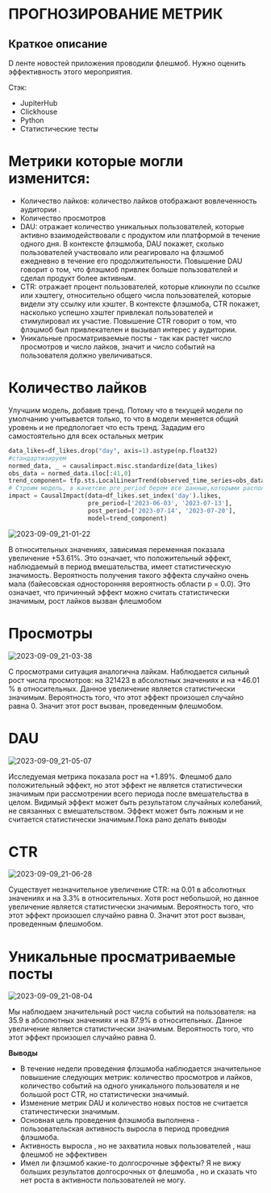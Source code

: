 # ПРОГНОЗИРОВАНИЕ МЕТРИК
## Краткое описание
 D ленте новостей приложения проводили флешмоб. Нужно оценить эффективность этого мероприятия.

Стэк:
* JupiterHub
* Clickhouse
* Python
* Статистические тесты

# Метрики которые могли изменится:
* Количество лайков: количество лайков отображают вовлеченность аудитории .
* Количество просмотров
* DAU: отражает количество уникальных пользователей, которые активно взаимодействовали с продуктом или платформой в течение одного дня. В контексте флэшмоба, DAU покажет, сколько пользователей участвовало или реагировало на флэшмоб ежедневно в течение его продолжительности. Повышение DAU говорит о том, что флэшмоб привлек больше пользователей и сделал продукт более активным.
* CTR: отражает процент пользователей, которые кликнули по ссылке или хэштегу, относительно общего числа пользователей, которые видели эту ссылку или хэштег. В контексте флэшмоба, CTR покажет, насколько успешно хэштег привлекал пользователей и стимулировал их участие. Повышение CTR говорит о том, что флэшмоб был привлекателен и вызывал интерес у аудитории.
* Уникальные просматриваемые посты - так как растет число просмотров и число лайков, значит и число событий на пользователя должно увеличиваться.

# Количество лайков
Улучшим модель, добавив тренд. Потому что в текущей  модели по умолчанию  учитывается только, то что в модели меняется общий уровень и не предпологает что есть тренд. 
Зададим его самостоятельно для всех остальных метрик
```python 
data_likes=df_likes.drop("day", axis=1).astype(np.float32)
#стандартизируем
normed_data, _ = causalimpact.misc.standardize(data_likes)
obs_data = normed_data.iloc[:41,0]
trend_component= tfp.sts.LocalLinearTrend(observed_time_series=obs_data)
# Строим модель, в качетсве pre_period берем все данные,которыми располагам, post_period - наш флешмоб
impact = CausalImpact(data=df_likes.set_index('day').likes,
                      pre_period=['2023-06-03', '2023-07-13'],
                      post_period=['2023-07-14', '2023-07-20'],
                      model=trend_component)
```
![2023-09-09_21-01-22](https://github.com/Macharaits/My_project/assets/117433497/5a3f3983-f277-4c84-8982-644c45b03302)

В относительных значениях, зависимая переменная показала увеличение +53.61%. Это означает, что положительный эффект, наблюдаемый в период вмешательства, имеет статистическую значимость. Вероятность получения такого эффекта случайно очень мала (байесовская односторонняя вероятность области p = 0.0). Это означает, что причинный эффект можно считать статистически значимым, рост лайков вызван флешмобом

# Просмотры
![2023-09-09_21-03-38](https://github.com/Macharaits/My_project/assets/117433497/552d22bd-432b-4bbb-b7b3-0d4533db569b)

С просмотрами ситуация аналогична лайкам. Наблюдается сильный рост числа просмотров: на 321423 в абсолютных значениях и на +46.01 % в относительных. Данное увеличение является статистически значимым. Вероятность того, что этот эффект произошел случайно равна 0. Значит этот рост вызван, проведенным флешмобом.

# DAU
![2023-09-09_21-05-07](https://github.com/Macharaits/My_project/assets/117433497/9139befb-25a4-41f6-8518-8bf10548bbc3)

Исследуемая метрика показала рост на +1.89%. Флешмоб дало положительный эффект, но этот эффект не является статистически значимым при рассмотрении всего периода после вмешательства в целом. Видимый эффект может быть результатом случайных колебаний, не связанных с вмешательством. Эффект может быть ложным и не считается статистически значимым.Пока рано делать выводы

# CTR
![2023-09-09_21-06-28](https://github.com/Macharaits/My_project/assets/117433497/365485ec-c036-4081-acf3-5d18bdcc3462)

Существует незначительное увеличение CTR: на 0.01 в абсолютных значениях и на 3.3% в относительных. Хотя рост небольшой, но данное увеличение является статистически значимым. Вероятность того, что этот эффект произошел случайно равна 0. Значит этот рост вызван, проведенным флешмобом.

# Уникальные просматриваемые посты
![2023-09-09_21-08-04](https://github.com/Macharaits/My_project/assets/117433497/70bff3c0-dadd-4d9b-a48a-27646b5070d2)

Мы наблюдаем значительный рост числа событий на пользователя: на 35.9 в абсолютных значениях и на 87.9% в относительных. Данное увеличение является статистически значимым. Вероятность того, что этот эффект произошел случайно равна 0.

**Выводы**
* В течение недели проведения флэшмоба наблюдается значительное повышение следующих метрик: количество просмотров и лайков, количество событий на одного уникального пользователя и не большой рост CTR, но статистически значимый.
* Изменение метрик DAU и количество новых постов не считается статичестически значимым.
* Основная цель проведения флэшмоба выполнена - пользовательская активность выросла в период проведния флэшмоба.
* Активность выросла , но не захватила новых пользователей , наш флешмоб не эффективен
* Имел ли флэшмоб какие-то долгосрочные эффекты? Я не вижу больших результатов долгосрочных от флешмоба , но и сказать что нет роста в активности пользователей не могу.
